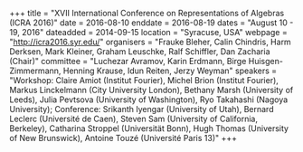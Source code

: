+++
title = "XVII International Conference on Representations of Algebras (ICRA 2016)"
date = 2016-08-10
enddate = 2016-08-19
dates = "August 10 - 19, 2016"
dateadded = 2014-09-15
location = "Syracuse, USA"
webpage = "http://icra2016.syr.edu/"
organisers = "Frauke Bleher, Calin Chindris, Harm Derksen, Mark Kleiner, Graham Leuschke, Ralf Schiffler, Dan Zacharia (Chair)"
committee = "Luchezar Avramov, Karin Erdmann, Birge Huisgen-Zimmermann, Henning Krause, Idun Reiten, Jerzy Weyman"
speakers = "Workshop: Claire Amiot (Institut Fourier), Michel Brion (Institut Fourier), Markus Linckelmann (City University London), Bethany Marsh (University of Leeds), Julia Pevtsova (University of Washington), Ryo Takahashi (Nagoya University); Conference: Srikanth Iyengar (University of Utah), Bernard Leclerc (Université de Caen), Steven Sam (University of California, Berkeley), Catharina Stroppel (Universität Bonn), Hugh Thomas (University of New Brunswick), Antoine Touzé (Université Paris 13)"
+++

